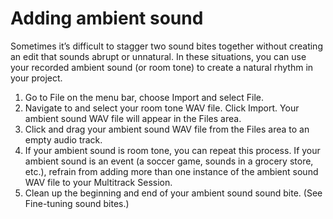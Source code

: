 # Adding ambient sound

Sometimes it’s difficult to stagger two sound bites together without creating an edit that sounds abrupt or unnatural. In these situations, you can use your recorded ambient sound (or room tone) to create a natural rhythm in your project.

1.	Go to File on the menu bar, choose Import and select File. 
2.	Navigate to and select your room tone WAV file. Click Import. Your ambient sound WAV file will appear in the Files area.
3.	Click and drag your ambient sound WAV file from the Files area to an empty audio track.
4.	If your ambient sound is room tone, you can repeat this process. If your ambient sound is an event (a soccer game, sounds in a grocery store, etc.), refrain from adding more than one instance of the ambient sound WAV file to your Multitrack Session. 
5.	Clean up the beginning and end of your ambient sound sound bite. (See Fine-tuning sound bites.)
